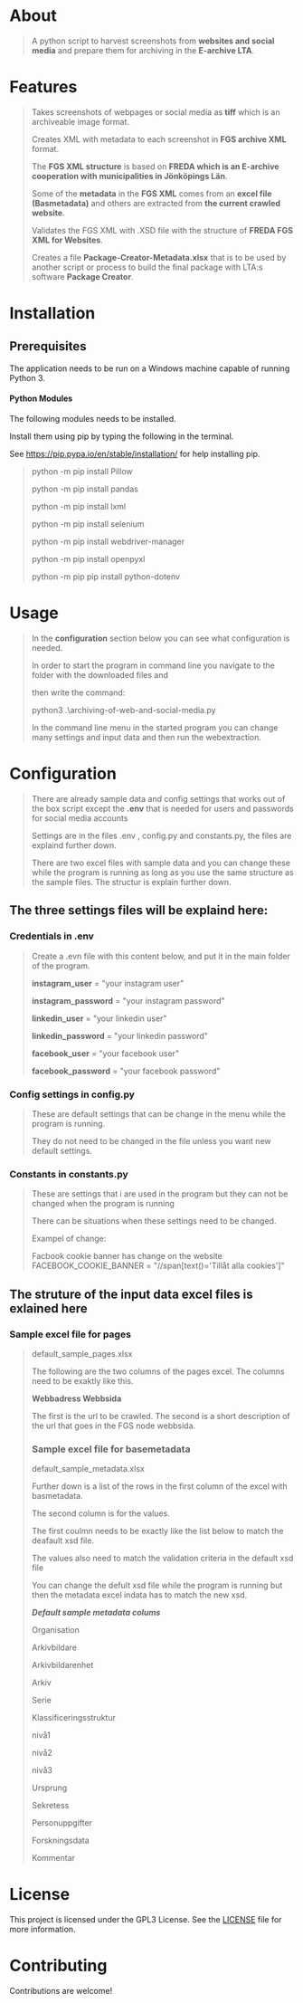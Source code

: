# About
> A python script to harvest screenshots from **websites and social media** and prepare them for archiving in the **E-archive LTA**.
> 
# Features
>Takes screenshots of webpages or social media as **tiff** which is an archiveable image format.
>
>Creates XML with metadata to each screenshot in **FGS archive XML** format.
>
>The **FGS XML structure** is based on **FREDA which is an E-archive cooperation with municipalities in Jönköpings Län**.
>
>Some of the **metadata** in the **FGS XML** comes from an **excel file (Basmetadata)** and others are extracted from **the current crawled website**.
>
>Validates the FGS XML with .XSD file with the structure of **FREDA FGS XML for Websites**.
>
>Creates a file **Package-Creator-Metadata.xlsx** that is to be used by another script or process to build the final package with LTA:s software **Package Creator**.
>
# Installation


## Prerequisites
The application needs to be run on a Windows machine capable of running Python 3.
 

#### Python Modules
The following modules needs to be installed.
 
Install them using pip by typing the following in the terminal.
 
See https://pip.pypa.io/en/stable/installation/ for help installing pip.
 
>python -m pip install Pillow
>
>python -m pip install pandas
>
>python -m pip install lxml
>
>python -m pip install selenium
>
>python -m pip install webdriver-manager
>
>python -m pip install openpyxl
>
>python -m pip pip install python-dotenv

# Usage
>In the **configuration** section below you can see what configuration is needed.
>
>In order to start the program in command line you navigate to the folder with the downloaded files and
>
>then write the command: 
> 
>python3 .\archiving-of-web-and-social-media.py
>
>In the command line menu in the started program you can change many settings and input data and then run the webextraction.
>
>
# Configuration
>There are already sample data and config settings that works out of the box script except the **.env** that
is needed for users and passwords for social media accounts
>
>Settings are in the files .env , config.py and constants.py, the files are explaind further down. 
>
>There are two excel files with sample data and you can change these while the program is running as long as you use the same 
structure as the sample files. The structur is explain further down.
>
## The three settings files will be explaind here: ###

### Credentials in .env 
>Create a .evn file with this content below, and put it in the main folder of the program.
>
>**instagram_user** = "your instagram user"
>
>**instagram_password** = "your instagram password"
>
>**linkedin_user** = "your linkedin user"
>
>**linkedin_password** = "your linkedin password"
>
>**facebook_user** = "your facebook user"
>
>**facebook_password** = "your facebook password"
>
### Config settings in config.py
>These are default settings that can be change in the menu while the program is running.
>
>They do not need to be changed in the file unless you want new default settings.

### Constants in constants.py
>These are settings that i are used in the program but they can not be changed when the program is running
> 
>There can be situations when these settings need to be changed.
>
>Exampel of change: 
>
>Facbook cookie banner has change on the website
>FACEBOOK_COOKIE_BANNER = "//span[text()='Tillåt alla cookies']"
>

## The struture of the input data excel files is exlained here ###
### Sample excel file for pages ###
>default_sample_pages.xlsx
>
>The following are the two columns of the pages excel. The columns need to be exaktly like this.
>
>**Webbadress	Webbsida**
>
>The first is the url to be crawled.
>The second is a short description of the url that goes in the FGS node webbsida.
>
>### Sample excel file for basemetadata ###
>
>default_sample_metadata.xlsx
>
>Further down is a list of the rows in the first column of the excel with basmetadata. 
>
>The second column is for the values.
>
>The first coulmn needs to be exactly like the list below to match the deafault xsd file. 
>
>The values also need to match the validation criteria in the default xsd file
>
>You can change the defult xsd file while the program is running but then the metadata excel indata has to match the new xsd. 
>
>***Default sample metadata colums***
>
>Organisation
>
>Arkivbildare
>
>Arkivbildarenhet
>
>Arkiv
>
>Serie
>
>Klassificeringsstruktur
>
>nivå1
>
>nivå2
>
>nivå3
>
>Ursprung
>
>Sekretess
>
>Personuppgifter
>
>Forskningsdata
>
>Kommentar

# License
This project is licensed under the GPL3 License. See the [LICENSE](LICENSE.txt) file for more information.  

# Contributing
Contributions are welcome! 


